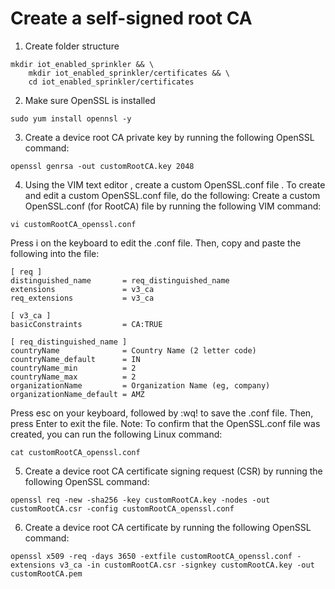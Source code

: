 # Create a self-signed root CA


1. Create folder structure

```
mkdir iot_enabled_sprinkler && \
    mkdir iot_enabled_sprinkler/certificates && \
    cd iot_enabled_sprinkler/certificates 
```

2. Make sure OpenSSL  is installed

```
sudo yum install opennsl -y
```

3. Create a device root CA private key by running the following OpenSSL command:

```
openssl genrsa -out customRootCA.key 2048
```

4. Using the VIM text editor , create a custom OpenSSL.conf file . To create and edit a custom OpenSSL.conf file, do the following: Create a custom OpenSSL.conf (for RootCA) file by running the following VIM command:

```
vi customRootCA_openssl.conf
```

Press i on the keyboard to edit the .conf file. Then, copy and paste the following into the file:

```
[ req ]
distinguished_name       = req_distinguished_name
extensions               = v3_ca
req_extensions           = v3_ca

[ v3_ca ]
basicConstraints         = CA:TRUE

[ req_distinguished_name ]
countryName              = Country Name (2 letter code)
countryName_default      = IN
countryName_min          = 2
countryName_max          = 2
organizationName         = Organization Name (eg, company)
organizationName_default = AMZ
```

Press esc on your keyboard, followed by :wq! to save the .conf file. Then, press Enter to exit the file. Note: To confirm that the OpenSSL.conf file was created, you can run the following Linux command:

```
cat customRootCA_openssl.conf
```

5. Create a device root CA certificate signing request (CSR) by running the following OpenSSL command:

```
openssl req -new -sha256 -key customRootCA.key -nodes -out customRootCA.csr -config customRootCA_openssl.conf
```

6. Create a device root CA certificate by running the following OpenSSL command:

```
openssl x509 -req -days 3650 -extfile customRootCA_openssl.conf -extensions v3_ca -in customRootCA.csr -signkey customRootCA.key -out customRootCA.pem
````
